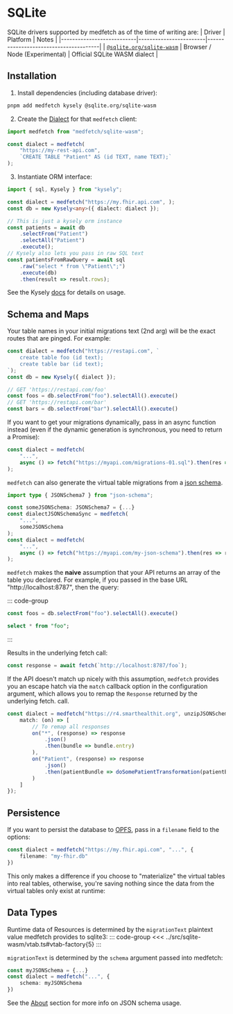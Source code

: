 # SQLite
SQLite drivers supported by medfetch as of the time of writing are:
| Driver                    | Platform               | Notes                                 |
|---------------------------|------------------------|---------------------------------------|
| [`@sqlite.org/sqlite-wasm`](https://www.npmjs.com/package/@sqlite.org/sqlite-wasm) | Browser / Node (Experimental) | Official SQLite WASM dialect |

## Installation
1. Install dependencies (including database driver):
```bash
pnpm add medfetch kysely @sqlite.org/sqlite-wasm
```

2. Create the [Dialect](https://kysely.dev/docs/dialects) for that `medfetch` client:
```ts
import medfetch from "medfetch/sqlite-wasm";

const dialect = medfetch(
    "https://my-rest-api.com",
    `CREATE TABLE "Patient" AS (id TEXT, name TEXT);`
);
```

3. Instantiate ORM interface:
```ts
import { sql, Kysely } from "kysely";

const dialect = medfetch("https://my.fhir.api.com", );
const db = new Kysely<any>({ dialect: dialect });

// This is just a kysely orm instance
const patients = await db
    .selectFrom("Patient")
    .selectAll("Patient")
    .execute();
// Kysely also lets you pass in raw SQL text
const patientsFromRawQuery = await sql
    .raw("select * from \"Patient\";")
    .execute(db)
    .then(result => result.rows);
```

See the Kysely [docs](https://kysely.dev/) for details on usage.

## Schema and Maps
Your table names in your initial migrations text (2nd arg) will be the exact routes that are pinged.
For example:

```ts
const dialect = medfetch("https://restapi.com", `
    create table foo (id text);
    create table bar (id text);
`);
const db = new Kysely({ dialect });

// GET 'https://restapi.com/foo'
const foos = db.selectFrom("foo").selectAll().execute()
// GET 'https://restapi.com/bar'
const bars = db.selectFrom("bar").selectAll().execute()
```

If you want to get your migrations dynamically, pass in an async function instead 
(even if the dynamic generation is synchronous, you need to return a Promise):

```ts
const dialect = medfetch(
    "...",
    async () => fetch("https://myapi.com/migrations-01.sql").then(res => res.text())
);
```

`medfetch` can also generate the virtual table migrations from a [json schema](https://json-schema.org/).

```ts
import type { JSONSchema7 } from "json-schema";

const someJSONSchema: JSONSchema7 = {...}
const dialectJSONSchemaSync = medfetch(
    "...",
    someJSONSchema
);
const dialect = medfetch(
    "...",
    async () => fetch("https://myapi.com/my-json-schema").then(res => res.json() as JSONSchema7)
);
```

`medfetch` makes the **naive** assumption that your API returns an array of the table you declared.
For example, if you passed in the base URL "http://localhost:8787", then the query:

::: code-group
```ts
const foos = db.selectFrom("foo").selectAll().execute()
```
```sql
select * from "foo";
```
:::

Results in the underlying fetch call:

```ts
const response = await fetch(`http://localhost:8787/foo`);
```

If the API doesn't match up nicely with this assumption, `medfetch`
provides you an escape hatch via the `match` callback option in the configuration
argument, which allows you to remap the `Response` returned by the underlying fetch. call.

```ts
const dialect = medfetch("https://r4.smarthealthit.org", unzipJSONSchema, {
    match: (on) => [
        // To remap all responses
        on("*", (response) => response
            .json()
            .then(bundle => bundle.entry)
        ),
        on("Patient", (response) => response
            .json()
            .then(patientBundle => doSomePatientTransformation(patientBUndle))
        )
    ]
});
```

## Persistence
If you want to persist the database to [OPFS](https://developer.mozilla.org/en-US/docs/Web/API/File_System_API/Origin_private_file_system), pass in a `filename`
field to the options:

```ts
const dialect = medfetch("https://my.fhir.api.com", "...", {
    filename: "my-fhir.db"
})
```

This only makes a difference if you choose to "materialize" the virtual tables into real tables, otherwise, you're saving nothing
since the data from the virtual tables only exist at runtime:

## Data Types
Runtime data of Resources is determined by the `migrationText` 
plaintext value medfetch provides to sqlite3:
::: code-group
<<< ../src/sqlite-wasm/vtab.ts#vtab-factory{5}
:::

`migrationText` is determined by the `schema` argument passed into medfetch:

```ts
const myJSONSchema = {...}
const dialect = medfetch("...", {
    schema: myJSONSchema
})
```

See the [About](./guide.what-is-medfetch-js.md#jsons-and-schemas) section for more info on JSON schema usage.
